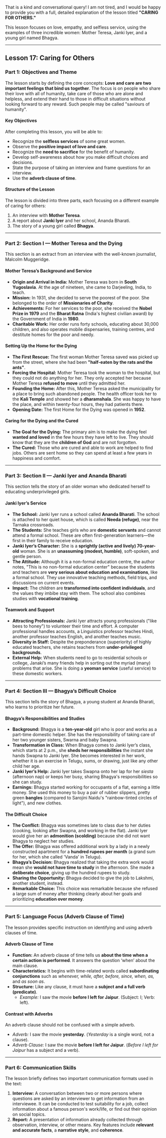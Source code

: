 That is a kind and conversational query! I am not tired, and I would be happy to provide you with a full, detailed explanation of the lesson titled **"CARING FOR OTHERS."**

This lesson focuses on love, empathy, and selfless service, using the examples of three incredible women: Mother Teresa, Janki Iyer, and a young girl named Bhagya.

***

## Lesson 17: Caring for Others

### Part 1: Objectives and Theme

The lesson starts by defining the core concepts: **Love and care are two important feelings that bind us together**. The focus is on people who share their love with all of humanity, take care of those who are alone and helpless, and extend their hand to those in difficult situations without looking forward to any reward. Such people may be called "saviours of humanity".

#### Key Objectives
After completing this lesson, you will be able to:
*   Recognize the **selfless services** of some great women.
*   Observe the **positive impact of love and care**.
*   Recognize the **need to sacrifice** for the benefit of humanity.
*   Develop self-awareness about how you make difficult choices and decisions.
*   State the purpose of taking an interview and frame questions for an interview.
*   Use the **adverb clause of time**.

#### Structure of the Lesson
The lesson is divided into three parts, each focusing on a different example of caring for others:
1.  An interview with **Mother Teresa**.
2.  A report about **Janki Iyer** and her school, Ananda Bharati.
3.  The story of a young girl called **Bhagya**.

***

### Part 2: Section I — Mother Teresa and the Dying

This section is an extract from an interview with the well-known journalist, Malcolm Muggeridge.

#### Mother Teresa’s Background and Service
*   **Origin and Arrival in India:** Mother Teresa was born in **South Yugoslavia**. At the age of nineteen, she came to Darjeeling, India, to teach.
*   **Mission:** In 1931, she decided to serve the poorest of the poor. She belonged to the order of **Missionaries of Charity**.
*   **Achievements:** For her services to the poor, she received the **Nobel Prize in 1979** and the **Bharat Ratna** (India's highest civilian award) by the Government of India in **1980**.
*   **Charitable Work:** Her order runs forty schools, educating about 30,000 children, and also operates mobile dispensaries, training centres, and destitute homes for the poor and needy.

#### Setting Up the Home for the Dying
*   **The First Rescue:** The first woman Mother Teresa saved was picked up from the street, where she had been **"half-eaten by the rats and the ants"**.
*   **Forcing the Hospital:** Mother Teresa took the woman to the hospital, but they could not do anything for her. They only accepted her because Mother Teresa **refused to move** until they admitted her.
*   **Founding the Home:** After this, Mother Teresa asked the municipality for a place to bring such abandoned people. The health officer took her to the **Kali Temple** and showed her a **dharamshala**. She was happy to have the place, and within twenty-four hours, they had patients there.
*   **Opening Date:** The first Home for the Dying was opened in **1952**.

#### Caring for the Dying and the Cured
*   **The Goal for the Dying:** The primary aim is to make the dying feel **wanted and loved** in the few hours they have left to live. They should know that they are the **children of God** and are not forgotten.
*   **The Cured:** Those who are cured and able to work are helped to find jobs. Others are sent home so they can spend at least a few years in happiness and comfort.

***

### Part 3: Section II — Janki Iyer and Ananda Bharati

This section tells the story of an older woman who dedicated herself to educating underprivileged girls.

#### Janki Iyer’s Service
*   **The School:** Janki Iyer runs a school called **Ananda Bharati**. The school is attached to her quiet house, which is called **Needa (refuge)**, near the Tarnaka crossroads.
*   **The Students:** She teaches girls who are **domestic servants** and cannot attend a formal school. These are often first-generation learners—the first in their family to receive education.
*   **Janki Iyer’s Character:** She is a **sprightly (active and lively) 70-year-old** woman. She is an **unassuming (modest, humble)**, soft-spoken, and gentle person.
*   **The Attitude:** Although it is a non-formal education centre, the author notes, "This is no non-formal education center" because the students and teachers are **very serious about education and examinations**, like a formal school. They use innovative teaching methods, field trips, and discussions on current events.
*   **Impact:** The children are **transformed into confident individuals**, and the values they imbibe stay with them. The school also combines studies with **vocational training**.

#### Teamwork and Support
*   **Attracting Professionals:** Janki Iyer attracts young professionals ("like bees to honey") to volunteer their time and effort. A computer professional handles accounts, a Linguistics professor teaches Hindi, another professor teaches English, and another teaches music.
*   **Diversity in Staff:** Despite the preponderance (superiority) of highly educated teachers, she retains teachers from **under-privileged backgrounds**.
*   **External Help:** When students need to go to residential schools or college, Janaki’s many friends help in sorting out the myriad (many) problems that arise. She is doing a **yeoman service** (useful service) to these domestic workers.

***

### Part 4: Section III — Bhagya’s Difficult Choice

This section tells the story of Bhagya, a young student at Ananda Bharati, who learns to prioritize her future.

#### Bhagya’s Responsibilities and Studies
*   **Background:** Bhagya is a **ten-year-old** girl who is poor and works as a part-time domestic helper. She has the responsibility of taking care of her two younger sisters, Swarna and baby Swapna.
*   **Transformation in Class:** When Bhagya comes to Janki Iyer’s class, which starts at 2 p.m., she **sheds her responsibilities** the instant she hands Swapna to Janki Iyer. She becomes interested in her work, whether it is an exercise in Telugu, sums, or drawing, just like any other child her age.
*   **Janki Iyer’s Help:** Janki Iyer takes Swapna onto her lap for her *siesta* (afternoon nap) or keeps her busy, sharing Bhagya's responsibilities so she can study.
*   **Earnings:** Bhagya started working for occupants of a flat, earning a little money. She used this money to buy a pair of rubber slippers, pretty green **bangles** (compared to Sarojini Naidu's "rainbow-tinted circles of light"), and new clothes.

#### The Difficult Choice
*   **The Conflict:** Bhagya was sometimes late to class due to her duties (cooking, looking after Swapna, and working in the flat). Janki Iyer would give her an **admonition (scolding)** because she did not want Bhagya to neglect her studies.
*   **The Offer:** Bhagya was offered additional work by a lady in a newly constructed apartment for a **hundred rupees per month** (a grand sum for her, which she called 'Vanda' in Telugu).
*   **Bhagya’s Decision:** Bhagya realized that taking the extra work would mean she **would not have time to study** in the afternoon. She made a **deliberate choice**, giving up the hundred rupees to study.
*   **Sharing the Opportunity:** Bhagya decided to give the job to Lakshmi, another student, instead.
*   **Remarkable Choice:** This choice was remarkable because she refused a large sum of money after thinking clearly about her goals and prioritizing **education over money**.

***

### Part 5: Language Focus (Adverb Clause of Time)

The lesson provides specific instruction on identifying and using adverb clauses of time.

#### Adverb Clause of Time
*   **Function:** An adverb clause of time tells us **about the time when a certain action is performed**. It answers the question ‘when’ about the main clause.
*   **Characteristics:** It begins with time-related words called **subordinating conjunctions** such as *whenever, while, after, before, since, when, as,* and *as soon as*.
*   **Structure:** Like any clause, it must have a **subject and a full verb (predicate)**.
    *   *Example:* I saw the movie **before I left for Jaipur**. (Subject: I; Verb: left).

#### Contrast with Adverbs
An adverb clause should not be confused with a simple adverb.
*   *Adverb:* I saw the movie **yesterday**. (*Yesterday* is a single word, not a clause).
*   *Adverb Clause:* I saw the movie **before I left for Jaipur**. (*Before I left for Jaipur* has a subject and a verb).

***

### Part 6: Communication Skills

The lesson briefly defines two important communication formats used in the text:

1.  **Interview:** A conversation between two or more persons where questions are asked by an interviewer to get information from an interviewee. It can be conducted to test suitability for a job, collect information about a famous person's work/life, or find out their opinion on social topics.
2.  **Report:** A presentation of information already collected through observation, interview, or other means. Key features include **relevant and accurate facts**, a **narrative style**, and **coherence**.